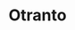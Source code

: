 ---
title: Otranto
date: 
draft: false

# descripcion
description : Aros de plata y cristal engarzado

materials: Plata 925

color: Plateado y cristal

dimensions: 2cm largo

code: 01-07-0399

type: "Aros"

categories: []

price: $3.010,00

# Images
# first image will be shown in the product page
images:
  # - image: "images/path_to_image"
  # La ubicacion de las imagenes es imagenes/Aros/Aros.Cristal/01-07-0399-otranto
  - image: "./images/aros/cristal/01-07-0399-redondo-4-cristales_a.JPG"
  - image: "./images/aros/cristal/01-07-0399-redondo-4-cristales_b.JPG"
---